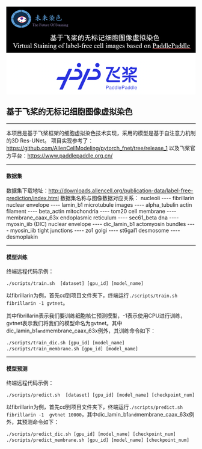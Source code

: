 <p align="center">
<img align="center" src="LOGO.png", width=1600>
<p>

## 基于飞桨的无标记细胞图像虚拟染色
-------

本项目是基于飞桨框架的细胞虚拟染色技术实现，采用的模型是基于自注意力机制的3D Res-UNet。
项目实现参考了：https://github.com/AllenCellModeling/pytorch_fnet/tree/release_1
以及飞桨官方平台：https://www.paddlepaddle.org.cn/

--------

#### 数据集

数据集下载地址：http://downloads.allencell.org/publication-data/label-free-prediction/index.html
数据集名称与图像数据对应关系：
nucleoli ---- fibrillarin
nuclear envelope ---- lamin_b1 
microtubule images ---- alpha_tubulin
actin filament ---- beta_actin 
mitochondria ---- tom20 
cell membrane ---- membrane_caax_63x
endoplasmic reticulum ---- sec61_beta
dna ---- myosin_iib
(DIC) nuclear envelope ---- dic_lamin_b1
actomyosin bundles ---- myosin_iib
tight junctions ---- zo1
golgi ---- st6gal1
desmosome ---- desmoplakin

------

#### 模型训练

终端远程代码示例：

```shell
./scripts/train.sh  [dataset] [gpu_id] [model_name]
```

以fibrillarin为例，首先cd到项目文件夹下，终端运行`./scripts/train.sh fibrillarin -1 gvtnet`。

其中fibrillarin表示我们要训练细胞核仁预测模型，-1表示使用CPU进行训练，gvtnet表示我们将我们的模型命名为gvtnet。其中dic_lamin_b1` and `membrane_caax_63x例外，其训练命令如下：

```shell
./scripts/train_dic.sh [gpu_id] [model_name]
./scripts/train_membrane.sh [gpu_id] [model_name]
```

--------

#### 模型预测

终端远程代码示例：

```
./scripts/predict.sh  [dataset] [gpu_id] [model_name] [checkpoint_num]
```

以fibrillarin为例，首先cd到项目文件夹下，终端运行`./scripts/predict.sh fibrillarin -1  gvtnet 10000`，其中dic_lamin_b1` and `membrane_caax_63x例外，其预测命令如下：

```shell
./scripts/predict_dic.sh [gpu_id] [model_name] [checkpoint_num]
./scripts/predict_membrane.sh [gpu_id] [model_name] [checkpoint_num]
```



